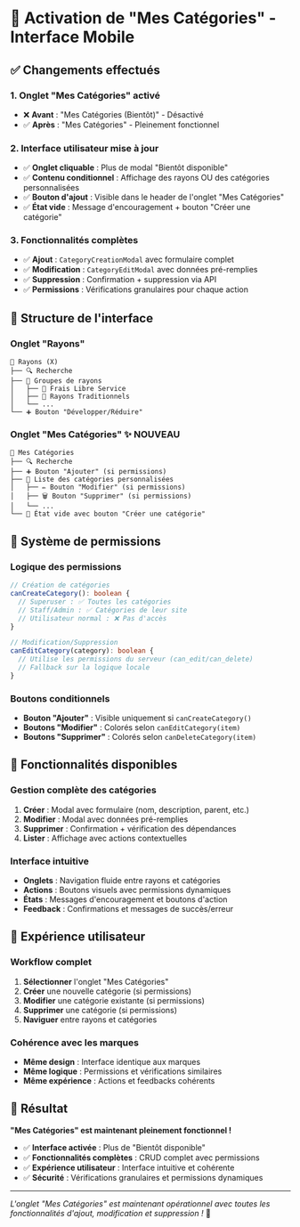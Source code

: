 # 🎉 Activation de "Mes Catégories" - Interface Mobile

## ✅ Changements effectués

### 1. **Onglet "Mes Catégories" activé**
- ❌ **Avant** : "Mes Catégories (Bientôt)" - Désactivé
- ✅ **Après** : "Mes Catégories" - Pleinement fonctionnel

### 2. **Interface utilisateur mise à jour**
- ✅ **Onglet cliquable** : Plus de modal "Bientôt disponible"
- ✅ **Contenu conditionnel** : Affichage des rayons OU des catégories personnalisées
- ✅ **Bouton d'ajout** : Visible dans le header de l'onglet "Mes Catégories"
- ✅ **État vide** : Message d'encouragement + bouton "Créer une catégorie"

### 3. **Fonctionnalités complètes**
- ✅ **Ajout** : `CategoryCreationModal` avec formulaire complet
- ✅ **Modification** : `CategoryEditModal` avec données pré-remplies
- ✅ **Suppression** : Confirmation + suppression via API
- ✅ **Permissions** : Vérifications granulaires pour chaque action

## 🎯 Structure de l'interface

### **Onglet "Rayons"**
```
📱 Rayons (X)
├── 🔍 Recherche
├── 📂 Groupes de rayons
│   ├── 🏪 Frais Libre Service
│   ├── 🛒 Rayons Traditionnels
│   └── ...
└── ➕ Bouton "Développer/Réduire"
```

### **Onglet "Mes Catégories"** ✨ **NOUVEAU**
```
📱 Mes Catégories
├── 🔍 Recherche
├── ➕ Bouton "Ajouter" (si permissions)
├── 📂 Liste des catégories personnalisées
│   ├── ✏️ Bouton "Modifier" (si permissions)
│   ├── 🗑️ Bouton "Supprimer" (si permissions)
│   └── ...
└── 📝 État vide avec bouton "Créer une catégorie"
```

## 🔐 Système de permissions

### **Logique des permissions**
```typescript
// Création de catégories
canCreateCategory(): boolean {
  // Superuser : ✅ Toutes les catégories
  // Staff/Admin : ✅ Catégories de leur site
  // Utilisateur normal : ❌ Pas d'accès
}

// Modification/Suppression
canEditCategory(category): boolean {
  // Utilise les permissions du serveur (can_edit/can_delete)
  // Fallback sur la logique locale
}
```

### **Boutons conditionnels**
- **Bouton "Ajouter"** : Visible uniquement si `canCreateCategory()`
- **Boutons "Modifier"** : Colorés selon `canEditCategory(item)`
- **Boutons "Supprimer"** : Colorés selon `canDeleteCategory(item)`

## 🚀 Fonctionnalités disponibles

### **Gestion complète des catégories**
1. **Créer** : Modal avec formulaire (nom, description, parent, etc.)
2. **Modifier** : Modal avec données pré-remplies
3. **Supprimer** : Confirmation + vérification des dépendances
4. **Lister** : Affichage avec actions contextuelles

### **Interface intuitive**
- **Onglets** : Navigation fluide entre rayons et catégories
- **Actions** : Boutons visuels avec permissions dynamiques
- **États** : Messages d'encouragement et boutons d'action
- **Feedback** : Confirmations et messages de succès/erreur

## 📱 Expérience utilisateur

### **Workflow complet**
1. **Sélectionner** l'onglet "Mes Catégories"
2. **Créer** une nouvelle catégorie (si permissions)
3. **Modifier** une catégorie existante (si permissions)
4. **Supprimer** une catégorie (si permissions)
5. **Naviguer** entre rayons et catégories

### **Cohérence avec les marques**
- **Même design** : Interface identique aux marques
- **Même logique** : Permissions et vérifications similaires
- **Même expérience** : Actions et feedbacks cohérents

## 🎉 Résultat

**"Mes Catégories" est maintenant pleinement fonctionnel !**

- ✅ **Interface activée** : Plus de "Bientôt disponible"
- ✅ **Fonctionnalités complètes** : CRUD complet avec permissions
- ✅ **Expérience utilisateur** : Interface intuitive et cohérente
- ✅ **Sécurité** : Vérifications granulaires et permissions dynamiques

---

*L'onglet "Mes Catégories" est maintenant opérationnel avec toutes les fonctionnalités d'ajout, modification et suppression !* 🚀

